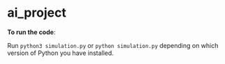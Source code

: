 # ai_project

**To run the code**:

Run `python3 simulation.py` or `python simulation.py` depending on which version of Python you have installed.
